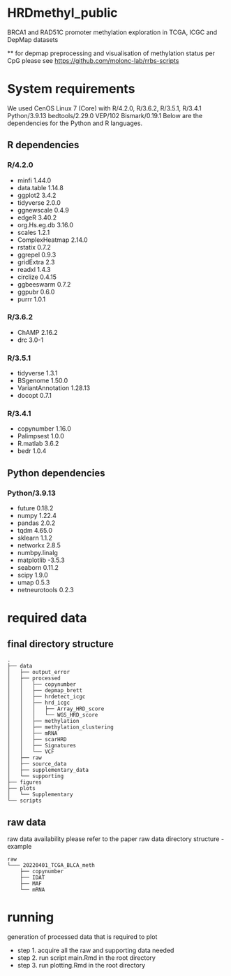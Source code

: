 <h1>  HRDmethyl_public </h1>
BRCA1 and RAD51C promoter methylation exploration in TCGA, ICGC and DepMap datasets

** for depmap preprocessing and visualisation of methylation status per CpG please see https://github.com/molonc-lab/rrbs-scripts


# System requirements
We used CenOS Linux 7 (Core) with
R/4.2.0, R/3.6.2, R/3.5.1, R/3.4.1 
Python/3.9.13
bedtools/2.29.0
VEP/102
Bismark/0.19.1
Below are the dependencies for the Python and R languages.

## R dependencies
### R/4.2.0
- minfi 1.44.0
- data.table 1.14.8
- ggplot2 3.4.2
- tidyverse 2.0.0
- ggnewscale 0.4.9
- edgeR 3.40.2
- org.Hs.eg.db 3.16.0
- scales 1.2.1
- ComplexHeatmap 2.14.0
- rstatix 0.7.2
- ggrepel 0.9.3
- gridExtra 2.3
- readxl 1.4.3
- circlize 0.4.15
- ggbeeswarm 0.7.2
- ggpubr 0.6.0
- purrr 1.0.1

### R/3.6.2
- ChAMP 2.16.2
- drc 3.0-1

### R/3.5.1
- tidyverse 1.3.1
- BSgenome 1.50.0
- VariantAnnotation 1.28.13
- docopt 0.7.1

### R/3.4.1
- copynumber 1.16.0
- Palimpsest 1.0.0
- R.matlab 3.6.2
- bedr 1.0.4

## Python dependencies
### Python/3.9.13
- future 0.18.2
- numpy 1.22.4
- pandas 2.0.2
- tqdm 4.65.0
- sklearn 1.1.2
- networkx 2.8.5
- numbpy.linalg
- matplotlib -3.5.3
- seaborn 0.11.2
- scipy 1.9.0
- umap 0.5.3
- netneurotools 0.2.3

# required data
## final directory structure
```
.
├── data
│   ├── output_error
│   ├── processed
│   │   ├── copynumber
│   │   ├── depmap_brett
│   │   ├── hrdetect_icgc
│   │   ├── hrd_icgc
│   │   │   ├── Array_HRD_score
│   │   │   └── WGS_HRD_score
│   │   ├── methylation
│   │   ├── methylation_clustering
│   │   ├── mRNA
│   │   ├── scarHRD
│   │   ├── Signatures
│   │   └── VCF
│   ├── raw
│   ├── source_data
│   ├── supplementary_data
│   └── supporting
├── figures
├── plots
│   └── Supplementary
└── scripts
```
## raw data
raw data availability please refer to the paper
raw data directory structure - example
```
raw
└─── 20220401_TCGA_BLCA_meth
    ├── copynumber
    ├── IDAT
    ├── MAF
    └── mRNA
```
# running
generation of processed data that is required to plot
- step 1. acquire all the raw and supporting data needed
- step 2. run script main.Rmd in the root directory
- step 3. run plotting.Rmd in the root directory
